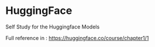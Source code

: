 # HuggingFace
Self Study for the Huggingface Models

Full reference in : https://huggingface.co/course/chapter1/1
